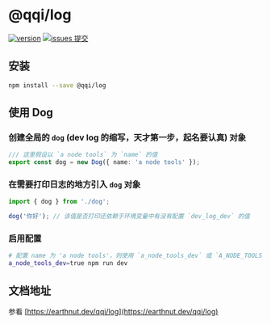 # @qqi/log

[![version](<https://img.shields.io/npm/v/@qqi/log.svg?logo=npm&logoColor=rgb(0,0,0)&label=版本号&labelColor=rgb(73,73,228)&color=rgb(0,0,0)>)](https://www.npmjs.com/package/@qqi/log) [![issues 提交](<https://img.shields.io/badge/issues-提交-rgb(255,0,63)?logo=github>)](https://github.com/earthnutDev/qqi/issues)

## 安装

```bash
npm install --save @qqi/log
```

## 使用 Dog

### 创建全局的 `dog` (dev log 的缩写，天才第一步，起名要认真) 对象

```ts
/// 这里假设以 `a node tools` 为 `name` 的值
export const dog = new Dog({ name: 'a node tools' });
```

### 在需要打印日志的地方引入 `dog` 对象

```ts
import { dog } from './dog';

dog('你好'); // 该值是否打印还依赖于环境变量中有没有配置 `dev_log_dev` 的值
```

### 启用配置

```bash
# 配置 name 为 'a node tools'，则使用 `a_node_tools_dev` 或 `A_NODE_TOOLS_DEV` 来启动
a_node_tools_dev=true npm run dev
```

## 文档地址

参看 [https://earthnut.dev/qqi/log](https://earthnut.dev/qqi/log)
